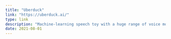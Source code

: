 ```yaml
---
title: "Uberduck"
link: "https://uberduck.ai/"
type: link
description: "Machine-learning speech toy with a huge range of voice models. If you’ve ever wanted a personalised message from Patrick Stewart, now’s your chance."
date: 2021-08-01
---
```

